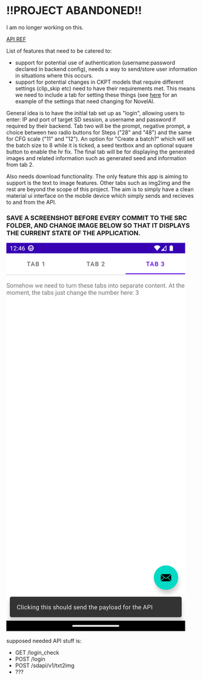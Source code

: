 # !!PROJECT ABANDONED!!

I am no longer working on this.

[API REF](https://github.com/AUTOMATIC1111/stable-diffusion-webui/wiki/API)

List of features that need to be catered to:
- support for potential use of authentication (username:password declared in backend config), needs a way to send/store user information in situations where this occurs.
- support for potential changes in CKPT models that require different settings (clip_skip etc) need to have their requirements met. This means we need to include a tab for setting these things (see [here](https://rentry.org/voldy#-novelai-setup-) for an example of the settings that need changing for NovelAI.

General idea is to have the initial tab set up as "login", allowing users to enter: IP and port of target SD session, a username and password if required by their backend. Tab two will be the prompt, negative prompt, a choice between two radio buttons for Steps ("28" and "48") and the same for CFG scale ("11" and "12"). An option for "Create a batch?" which will set the batch size to 8 while it is ticked, a seed textbox and an optional square button to enable the hr fix. The final tab will be for displaying the generated images and related information such as generated seed and information from tab 2.

Also needs download functionality. The only feature this app is aiming to support is the text to image features. Other tabs such as img2img and the rest are beyond the scope of this project. The aim is to simply have a clean material ui interface on the mobile device which simply sends and recieves to and from the API.


### SAVE A SCREENSHOT BEFORE EVERY COMMIT TO THE SRC FOLDER, AND CHANGE IMAGE BELOW SO THAT IT DISPLAYS THE CURRENT STATE OF THE APPLICATION.
![initial upload](https://github.com/retr0gr4d3/sd-frontend-android/blob/main/src/Screenshot_20230115_004715.png)



supposed needed API stuff is:
- GET /login_check
- POST /login
- POST /sdapi/v1/txt2img
- ???
